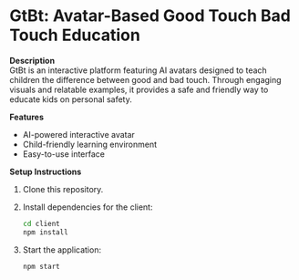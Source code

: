 # GtBt: Avatar-Based Good Touch Bad Touch Education  

**Description**  
GtBt is an interactive platform featuring AI avatars designed to teach children the difference between good and bad touch. Through engaging visuals and relatable examples, it provides a safe and friendly way to educate kids on personal safety.

**Features**  
- AI-powered interactive avatar  
- Child-friendly learning environment  
- Easy-to-use interface  

**Setup Instructions**  
1. Clone this repository.  
2. Install dependencies for the client:
 
   ```bash  
   cd client  
   npm install  
   ```  
3. Start the application:
    
   ```bash  
   npm start  
   ```  
